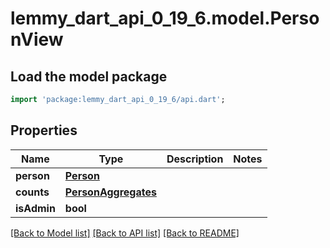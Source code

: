 # lemmy_dart_api_0_19_6.model.PersonView

## Load the model package
```dart
import 'package:lemmy_dart_api_0_19_6/api.dart';
```

## Properties
Name | Type | Description | Notes
------------ | ------------- | ------------- | -------------
**person** | [**Person**](Person.md) |  | 
**counts** | [**PersonAggregates**](PersonAggregates.md) |  | 
**isAdmin** | **bool** |  | 

[[Back to Model list]](../README.md#documentation-for-models) [[Back to API list]](../README.md#documentation-for-api-endpoints) [[Back to README]](../README.md)


